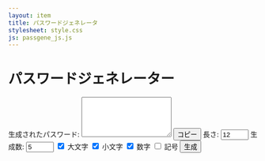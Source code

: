 ```yaml
---
layout: item
title: パスワードジェネレータ
stylesheet: style.css
js: passgene_js.js
---
```

 <div class="container">
    <h1>パスワードジェネレーター</h1>
    <label for="password-output">生成されたパスワード:</label>
    <textarea id="password-output" rows="5" readonly></textarea>
    <button id="copy">コピー</button>
    <label for="length">長さ:</label>
    <input type="number" id="length" min="4" max="50" value="12">
    <label for="count">生成数:</label>
    <input type="number" id="count" min="1" max="20" value="5">
    <label><input type="checkbox" id="uppercase" checked> 大文字</label>
    <label><input type="checkbox" id="lowercase" checked> 小文字</label>
    <label><input type="checkbox" id="numbers" checked> 数字</label>
    <label><input type="checkbox" id="symbols"> 記号</label>
    <button id="generate">生成</button>
    <p id="strength-message"></p>
</div>